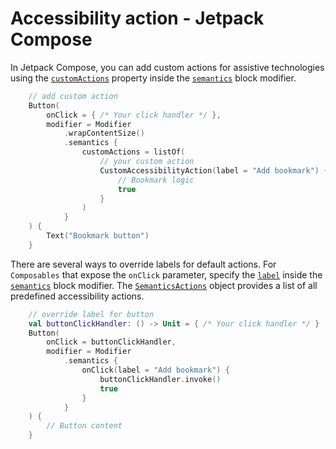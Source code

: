 # Accessibility action - Jetpack Compose

In Jetpack Compose, you can add custom actions for assistive technologies using the [`customActions`](https://developer.android.com/reference/kotlin/androidx/compose/ui/semantics/package-summary#(androidx.compose.ui.semantics.SemanticsPropertyReceiver).customActions()) property inside the [`semantics`](https://developer.android.com/reference/kotlin/androidx/compose/ui/semantics/package-summary#(androidx.compose.ui.Modifier).semantics(kotlin.Boolean,kotlin.Function1)) block modifier.

```kotlin
    // add custom action
    Button(
        onClick = { /* Your click handler */ },
        modifier = Modifier
            .wrapContentSize()
            .semantics {
                customActions = listOf(
                    // your custom action
                    CustomAccessibilityAction(label = "Add bookmark") {
                        // Bookmark logic
                        true
                    }
                )
            }
    ) {
        Text("Bookmark button")
    }
```

There are several ways to override labels for default actions. For `Composables` that expose the `onClick` parameter, specify the [`label`](https://developer.android.com/reference/kotlin/androidx/compose/ui/semantics/SemanticsPropertyReceiver#(androidx.compose.ui.semantics.SemanticsPropertyReceiver).onClick(kotlin.String,kotlin.Function0)) inside the [`semantics`](https://developer.android.com/reference/kotlin/androidx/compose/ui/semantics/package-summary#(androidx.compose.ui.Modifier).semantics(kotlin.Boolean,kotlin.Function1)) block modifier. The [`SemanticsActions`](https://developer.android.com/reference/kotlin/androidx/compose/ui/semantics/SemanticsPropertyReceiver) object provides a list of all predefined accessibility actions.

```kotlin
    // override label for button
    val buttonClickHandler: () -> Unit = { /* Your click handler */ }
    Button(
        onClick = buttonClickHandler,
        modifier = Modifier
            .semantics {
                onClick(label = "Add bookmark") {
                    buttonClickHandler.invoke()
                    true
                }
            }
    ) {
        // Button content
    }
```
